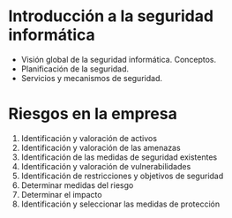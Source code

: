 # Introducción a la seguridad informática
- Visión global de la seguridad informática. Conceptos.
- Planificación de la seguridad.
- Servicios y mecanismos de seguridad.

# Riesgos en la empresa
1. Identificación y valoración de activos
2. Identificación y valoración de las amenazas
3. Identificación de las medidas de seguridad existentes
4. Identificación y valoración de vulnerabilidades
5. Identificación de restricciones y objetivos de seguridad
6. Determinar medidas del riesgo
7. Determinar el impacto
8. Identificación y seleccionar las medidas de protección
